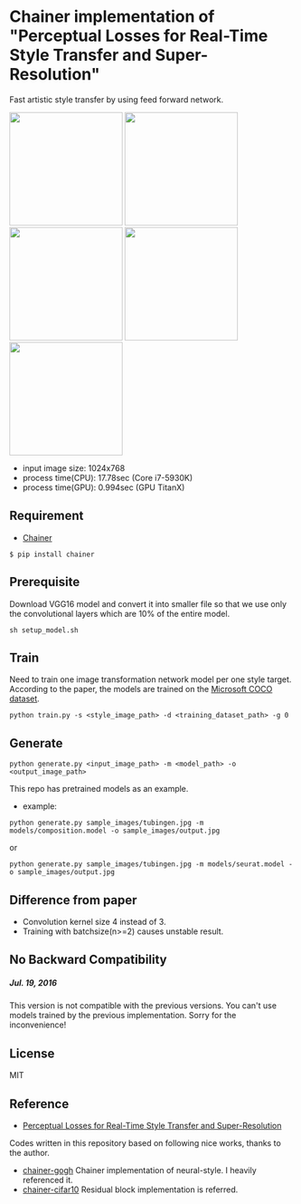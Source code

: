 # Chainer implementation of "Perceptual Losses for Real-Time Style Transfer and Super-Resolution"

Fast artistic style transfer by using feed forward network.

<img src="https://raw.githubusercontent.com/yusuketomoto/chainer-fast-neuralstyle/master/sample_images/tubingen.jpg" height="200px">

<img src="https://raw.githubusercontent.com/yusuketomoto/chainer-fast-neuralstyle/master/sample_images/style_1.png" height="200px">
<img src="https://raw.githubusercontent.com/yusuketomoto/chainer-fast-neuralstyle/master/sample_images/output_1.jpg" height="200px">

<img src="https://raw.githubusercontent.com/yusuketomoto/chainer-fast-neuralstyle/master/sample_images/style_2.png" height="200px">
<img src="https://raw.githubusercontent.com/yusuketomoto/chainer-fast-neuralstyle/master/sample_images/output_2.jpg" height="200px">

- input image size: 1024x768
- process time(CPU): 17.78sec (Core i7-5930K)
- process time(GPU): 0.994sec (GPU TitanX)


## Requirement
- [Chainer](https://github.com/pfnet/chainer)
```
$ pip install chainer
```

## Prerequisite
Download VGG16 model and convert it into smaller file so that we use only the convolutional layers which are 10% of the entire model.
```
sh setup_model.sh
```

## Train
Need to train one image transformation network model per one style target.
According to the paper, the models are trained on the [Microsoft COCO dataset](http://mscoco.org/dataset/#download).
```
python train.py -s <style_image_path> -d <training_dataset_path> -g 0
```

## Generate
```
python generate.py <input_image_path> -m <model_path> -o <output_image_path>
```

This repo has pretrained models as an example.

- example:
```
python generate.py sample_images/tubingen.jpg -m models/composition.model -o sample_images/output.jpg
```
or
```
python generate.py sample_images/tubingen.jpg -m models/seurat.model -o sample_images/output.jpg
```

## Difference from paper
- Convolution kernel size 4 instead of 3.
- Training with batchsize(n>=2) causes unstable result.

## No Backward Compatibility
##### Jul. 19, 2016
This version is not compatible with the previous versions. You can't use models trained by the previous implementation. Sorry for the inconvenience!

## License
MIT

## Reference
- [Perceptual Losses for Real-Time Style Transfer and Super-Resolution](http://arxiv.org/abs/1603.08155)

Codes written in this repository based on following nice works, thanks to the author.

- [chainer-gogh](https://github.com/mattya/chainer-gogh.git) Chainer implementation of neural-style. I heavily referenced it.
- [chainer-cifar10](https://github.com/mitmul/chainer-cifar10) Residual block implementation is referred.
